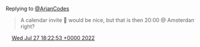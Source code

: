Replying to [@ArjanCodes](https://twitter.com/ArjanCodes/status/1552315870126510087)

> A calendar invite 📆 would be nice, but that is then 20:00 @ Amsterdan right?

<img src="../../media/tweet.ico" width="12" /> [Wed Jul 27 18:22:53 +0000 2022](https://twitter.com/DromerDenker/status/1552358883687124993)